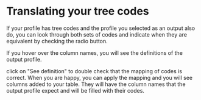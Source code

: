 # Translating your tree codes

If your profile has tree codes and the profile you selected as an output also do, you can look through both sets of codes and indicate when they are equivalent by checking the radio button.

If you hover over the column names, you will see the definitions of the output profile.

click on "See definition" to double check that the mapping of codes is correct. When you are happy, you can apply the mapping and you will see columns added to your table. They will have the column names that the output profile expect and will be filled with their codes.

